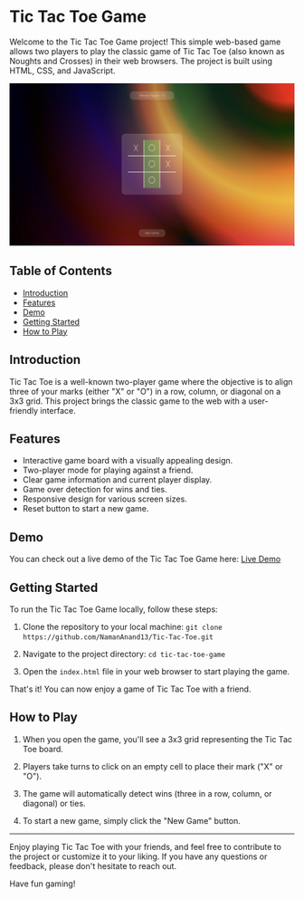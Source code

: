 # Tic Tac Toe Game

Welcome to the Tic Tac Toe Game project! This simple web-based game allows two players to play the classic game of Tic Tac Toe (also known as Noughts and Crosses) in their web browsers. The project is built using HTML, CSS, and JavaScript.

![Tic Tac Toe Screenshot](image.png)

## Table of Contents

- [Introduction](#introduction)
- [Features](#features)
- [Demo](#demo)
- [Getting Started](#getting-started)
- [How to Play](#how-to-play)

## Introduction

Tic Tac Toe is a well-known two-player game where the objective is to align three of your marks (either "X" or "O") in a row, column, or diagonal on a 3x3 grid. This project brings the classic game to the web with a user-friendly interface.

## Features

- Interactive game board with a visually appealing design.
- Two-player mode for playing against a friend.
- Clear game information and current player display.
- Game over detection for wins and ties.
- Responsive design for various screen sizes.
- Reset button to start a new game.

## Demo

You can check out a live demo of the Tic Tac Toe Game here: [Live Demo](https://tic-tac-toe-naman-anand.netlify.app/)

## Getting Started

To run the Tic Tac Toe Game locally, follow these steps:

1. Clone the repository to your local machine: `git clone https://github.com/NamanAnand13/Tic-Tac-Toe.git`

2. Navigate to the project directory: `cd tic-tac-toe-game`

3. Open the `index.html` file in your web browser to start playing the game.

That's it! You can now enjoy a game of Tic Tac Toe with a friend.

## How to Play

1. When you open the game, you'll see a 3x3 grid representing the Tic Tac Toe board.

2. Players take turns to click on an empty cell to place their mark ("X" or "O").

3. The game will automatically detect wins (three in a row, column, or diagonal) or ties.

4. To start a new game, simply click the "New Game" button.

---

Enjoy playing Tic Tac Toe with your friends, and feel free to contribute to the project or customize it to your liking. If you have any questions or feedback, please don't hesitate to reach out.

Have fun gaming!